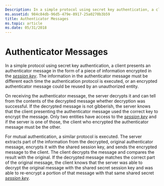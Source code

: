 ```yaml
---
Description: In a simple protocol using secret key authentication, a client presents an authenticator message in the form of a piece of information encrypted in the session key.
ms.assetid: 984c84db-96d5-479e-8917-25a0270b3b59
title: Authenticator Messages
ms.topic: article
ms.date: 05/31/2018
---
```


# Authenticator Messages

In a simple protocol using secret key authentication, a client presents an authenticator message in the form of a piece of information encrypted in the [*session key*](/windows/desktop/SecGloss/s-gly). The information in the authenticator message must be different each time the authentication protocol is executed, or an encrypted authenticator message could be reused by an unauthorized entity.

On receiving the authenticator message, the server decrypts it and can tell from the contents of the decrypted message whether decryption was successful. If the decrypted message is not gibberish, the server knows that the client presenting the authenticator message used the correct key to encrypt the message. Only two entities have access to the [*session key*](/windows/desktop/SecGloss/s-gly) and if the server is one of those, the client who encrypted the authenticator message must be the other.

For mutual authentication, a similar protocol is executed. The server extracts part of the information from the decrypted, original authenticator message, encrypts it with the shared session key, and sends the encrypted message to the client. The client decrypts the message and compares the result with the original. If the decrypted message matches the correct part of the original message, the client knows that the server was able to decrypt the original message with the shared secret session key and was able to re-encrypt a portion of that message with that same shared secret [*session key*](/windows/desktop/SecGloss/s-gly).

 

 